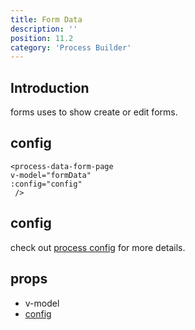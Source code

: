 ```yaml
---
title: Form Data
description: ''
position: 11.2
category: 'Process Builder'
---
```


## Introduction
forms uses to show create or edit forms. 

## config
```vue
<process-data-form-page
v-model="formData"
:config="config"
 />
```

## config
check out [process config](/builder/process) for more details.

## props
- v-model 
- [config](/builder/process)